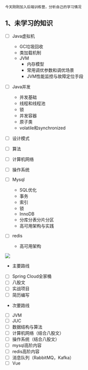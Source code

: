 
`今天刚刚加入后端训练营，分析自己的学习情况`

## 1、未学习的知识

- [ ] Java虚拟机
	- GC垃圾回收
	- 类加载机制
	- JVM
		- 内存模型
		- 常用调优参数和调优场景
		- JVM性能监控与故障定位手段

- [ ] Java并发
	- 并发基础
	- 线程和线程池
	- 锁
	- 并发容器
	- 原子类
	- volatile和synchronized

- [ ] 设计模式
- [ ] 算法
- [ ] 计算机网络
- [ ] 操作系统

- [ ] Mysql
	- SQL优化
	- 事务
	- 索引
	- 锁
	- InnoDB
	- 分库分表分片分区
	- 高可用架构与实践

- [ ] redis
	- 高可用架构

![](https://image-for.oss-cn-guangzhou.aliyuncs.com/for-obsidian/Java_Study/1_%E8%B7%AF%E7%BA%BF/Pasted%20image%2020231013193519.png)


- 主要路线
- [ ] Spring Cloud全家桶
- [ ] 八股文
- [ ] 实战项目
- [ ] 简历编写

- 次要路线
- [ ] JVM
- [ ] JUC
- [ ] 数据结构与算法
- [ ] 计算机网络（结合八股文）
- [ ] 操作系统（结合八股文）
- [ ] mysql高阶内容
- [ ] redis高阶内容
- [ ] 消息队列（RabbitMQ，Kafka）
- [ ] Vue
